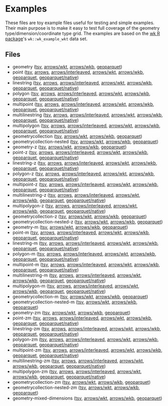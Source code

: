 
# Examples

These files are toy example files useful for testing and simple examples. Their main purpose is to make it easy to test full coverage of the geometry type/dimension/coordinate type grid. The examples are based on the [wk R package](https://github.com/paleolimbot/wk)'s `wk::wk_example_wkt` data set.

<!-- begin file listing -->


## Files

- geometry ([tsv](https://raw.githubusercontent.com/geoarrow/geoarrow-data/v0.2.0-rc1/example/files/example_geometry.tsv), [arrows/wkt](https://raw.githubusercontent.com/geoarrow/geoarrow-data/v0.2.0-rc1/example/files/example_geometry_wkt.arrows), [arrows/wkb](https://raw.githubusercontent.com/geoarrow/geoarrow-data/v0.2.0-rc1/example/files/example_geometry_wkb.arrows), [geoparquet](https://raw.githubusercontent.com/geoarrow/geoarrow-data/v0.2.0-rc1/example/files/example_geometry.parquet))
- point ([tsv](https://raw.githubusercontent.com/geoarrow/geoarrow-data/v0.2.0-rc1/example/files/example_point.tsv), [arrows](https://raw.githubusercontent.com/geoarrow/geoarrow-data/v0.2.0-rc1/example/files/example_point.arrows), [arrows/interleaved](https://raw.githubusercontent.com/geoarrow/geoarrow-data/v0.2.0-rc1/example/files/example_point_interleaved.arrows), [arrows/wkt](https://raw.githubusercontent.com/geoarrow/geoarrow-data/v0.2.0-rc1/example/files/example_point_wkt.arrows), [arrows/wkb](https://raw.githubusercontent.com/geoarrow/geoarrow-data/v0.2.0-rc1/example/files/example_point_wkb.arrows), [geoparquet](https://raw.githubusercontent.com/geoarrow/geoarrow-data/v0.2.0-rc1/example/files/example_point.parquet), [geoparquet/native](https://raw.githubusercontent.com/geoarrow/geoarrow-data/v0.2.0-rc1/example/files/example_point_native.parquet))
- linestring ([tsv](https://raw.githubusercontent.com/geoarrow/geoarrow-data/v0.2.0-rc1/example/files/example_linestring.tsv), [arrows](https://raw.githubusercontent.com/geoarrow/geoarrow-data/v0.2.0-rc1/example/files/example_linestring.arrows), [arrows/interleaved](https://raw.githubusercontent.com/geoarrow/geoarrow-data/v0.2.0-rc1/example/files/example_linestring_interleaved.arrows), [arrows/wkt](https://raw.githubusercontent.com/geoarrow/geoarrow-data/v0.2.0-rc1/example/files/example_linestring_wkt.arrows), [arrows/wkb](https://raw.githubusercontent.com/geoarrow/geoarrow-data/v0.2.0-rc1/example/files/example_linestring_wkb.arrows), [geoparquet](https://raw.githubusercontent.com/geoarrow/geoarrow-data/v0.2.0-rc1/example/files/example_linestring.parquet), [geoparquet/native](https://raw.githubusercontent.com/geoarrow/geoarrow-data/v0.2.0-rc1/example/files/example_linestring_native.parquet))
- polygon ([tsv](https://raw.githubusercontent.com/geoarrow/geoarrow-data/v0.2.0-rc1/example/files/example_polygon.tsv), [arrows](https://raw.githubusercontent.com/geoarrow/geoarrow-data/v0.2.0-rc1/example/files/example_polygon.arrows), [arrows/interleaved](https://raw.githubusercontent.com/geoarrow/geoarrow-data/v0.2.0-rc1/example/files/example_polygon_interleaved.arrows), [arrows/wkt](https://raw.githubusercontent.com/geoarrow/geoarrow-data/v0.2.0-rc1/example/files/example_polygon_wkt.arrows), [arrows/wkb](https://raw.githubusercontent.com/geoarrow/geoarrow-data/v0.2.0-rc1/example/files/example_polygon_wkb.arrows), [geoparquet](https://raw.githubusercontent.com/geoarrow/geoarrow-data/v0.2.0-rc1/example/files/example_polygon.parquet), [geoparquet/native](https://raw.githubusercontent.com/geoarrow/geoarrow-data/v0.2.0-rc1/example/files/example_polygon_native.parquet))
- multipoint ([tsv](https://raw.githubusercontent.com/geoarrow/geoarrow-data/v0.2.0-rc1/example/files/example_multipoint.tsv), [arrows](https://raw.githubusercontent.com/geoarrow/geoarrow-data/v0.2.0-rc1/example/files/example_multipoint.arrows), [arrows/interleaved](https://raw.githubusercontent.com/geoarrow/geoarrow-data/v0.2.0-rc1/example/files/example_multipoint_interleaved.arrows), [arrows/wkt](https://raw.githubusercontent.com/geoarrow/geoarrow-data/v0.2.0-rc1/example/files/example_multipoint_wkt.arrows), [arrows/wkb](https://raw.githubusercontent.com/geoarrow/geoarrow-data/v0.2.0-rc1/example/files/example_multipoint_wkb.arrows), [geoparquet](https://raw.githubusercontent.com/geoarrow/geoarrow-data/v0.2.0-rc1/example/files/example_multipoint.parquet), [geoparquet/native](https://raw.githubusercontent.com/geoarrow/geoarrow-data/v0.2.0-rc1/example/files/example_multipoint_native.parquet))
- multilinestring ([tsv](https://raw.githubusercontent.com/geoarrow/geoarrow-data/v0.2.0-rc1/example/files/example_multilinestring.tsv), [arrows](https://raw.githubusercontent.com/geoarrow/geoarrow-data/v0.2.0-rc1/example/files/example_multilinestring.arrows), [arrows/interleaved](https://raw.githubusercontent.com/geoarrow/geoarrow-data/v0.2.0-rc1/example/files/example_multilinestring_interleaved.arrows), [arrows/wkt](https://raw.githubusercontent.com/geoarrow/geoarrow-data/v0.2.0-rc1/example/files/example_multilinestring_wkt.arrows), [arrows/wkb](https://raw.githubusercontent.com/geoarrow/geoarrow-data/v0.2.0-rc1/example/files/example_multilinestring_wkb.arrows), [geoparquet](https://raw.githubusercontent.com/geoarrow/geoarrow-data/v0.2.0-rc1/example/files/example_multilinestring.parquet), [geoparquet/native](https://raw.githubusercontent.com/geoarrow/geoarrow-data/v0.2.0-rc1/example/files/example_multilinestring_native.parquet))
- multipolygon ([tsv](https://raw.githubusercontent.com/geoarrow/geoarrow-data/v0.2.0-rc1/example/files/example_multipolygon.tsv), [arrows](https://raw.githubusercontent.com/geoarrow/geoarrow-data/v0.2.0-rc1/example/files/example_multipolygon.arrows), [arrows/interleaved](https://raw.githubusercontent.com/geoarrow/geoarrow-data/v0.2.0-rc1/example/files/example_multipolygon_interleaved.arrows), [arrows/wkt](https://raw.githubusercontent.com/geoarrow/geoarrow-data/v0.2.0-rc1/example/files/example_multipolygon_wkt.arrows), [arrows/wkb](https://raw.githubusercontent.com/geoarrow/geoarrow-data/v0.2.0-rc1/example/files/example_multipolygon_wkb.arrows), [geoparquet](https://raw.githubusercontent.com/geoarrow/geoarrow-data/v0.2.0-rc1/example/files/example_multipolygon.parquet), [geoparquet/native](https://raw.githubusercontent.com/geoarrow/geoarrow-data/v0.2.0-rc1/example/files/example_multipolygon_native.parquet))
- geometrycollection ([tsv](https://raw.githubusercontent.com/geoarrow/geoarrow-data/v0.2.0-rc1/example/files/example_geometrycollection.tsv), [arrows/wkt](https://raw.githubusercontent.com/geoarrow/geoarrow-data/v0.2.0-rc1/example/files/example_geometrycollection_wkt.arrows), [arrows/wkb](https://raw.githubusercontent.com/geoarrow/geoarrow-data/v0.2.0-rc1/example/files/example_geometrycollection_wkb.arrows), [geoparquet](https://raw.githubusercontent.com/geoarrow/geoarrow-data/v0.2.0-rc1/example/files/example_geometrycollection.parquet))
- geometrycollection-nested ([tsv](https://raw.githubusercontent.com/geoarrow/geoarrow-data/v0.2.0-rc1/example/files/example_geometrycollection-nested.tsv), [arrows/wkt](https://raw.githubusercontent.com/geoarrow/geoarrow-data/v0.2.0-rc1/example/files/example_geometrycollection-nested_wkt.arrows), [arrows/wkb](https://raw.githubusercontent.com/geoarrow/geoarrow-data/v0.2.0-rc1/example/files/example_geometrycollection-nested_wkb.arrows), [geoparquet](https://raw.githubusercontent.com/geoarrow/geoarrow-data/v0.2.0-rc1/example/files/example_geometrycollection-nested.parquet))
- geometry-z ([tsv](https://raw.githubusercontent.com/geoarrow/geoarrow-data/v0.2.0-rc1/example/files/example_geometry-z.tsv), [arrows/wkt](https://raw.githubusercontent.com/geoarrow/geoarrow-data/v0.2.0-rc1/example/files/example_geometry-z_wkt.arrows), [arrows/wkb](https://raw.githubusercontent.com/geoarrow/geoarrow-data/v0.2.0-rc1/example/files/example_geometry-z_wkb.arrows), [geoparquet](https://raw.githubusercontent.com/geoarrow/geoarrow-data/v0.2.0-rc1/example/files/example_geometry-z.parquet))
- point-z ([tsv](https://raw.githubusercontent.com/geoarrow/geoarrow-data/v0.2.0-rc1/example/files/example_point-z.tsv), [arrows](https://raw.githubusercontent.com/geoarrow/geoarrow-data/v0.2.0-rc1/example/files/example_point-z.arrows), [arrows/interleaved](https://raw.githubusercontent.com/geoarrow/geoarrow-data/v0.2.0-rc1/example/files/example_point-z_interleaved.arrows), [arrows/wkt](https://raw.githubusercontent.com/geoarrow/geoarrow-data/v0.2.0-rc1/example/files/example_point-z_wkt.arrows), [arrows/wkb](https://raw.githubusercontent.com/geoarrow/geoarrow-data/v0.2.0-rc1/example/files/example_point-z_wkb.arrows), [geoparquet](https://raw.githubusercontent.com/geoarrow/geoarrow-data/v0.2.0-rc1/example/files/example_point-z.parquet), [geoparquet/native](https://raw.githubusercontent.com/geoarrow/geoarrow-data/v0.2.0-rc1/example/files/example_point-z_native.parquet))
- linestring-z ([tsv](https://raw.githubusercontent.com/geoarrow/geoarrow-data/v0.2.0-rc1/example/files/example_linestring-z.tsv), [arrows](https://raw.githubusercontent.com/geoarrow/geoarrow-data/v0.2.0-rc1/example/files/example_linestring-z.arrows), [arrows/interleaved](https://raw.githubusercontent.com/geoarrow/geoarrow-data/v0.2.0-rc1/example/files/example_linestring-z_interleaved.arrows), [arrows/wkt](https://raw.githubusercontent.com/geoarrow/geoarrow-data/v0.2.0-rc1/example/files/example_linestring-z_wkt.arrows), [arrows/wkb](https://raw.githubusercontent.com/geoarrow/geoarrow-data/v0.2.0-rc1/example/files/example_linestring-z_wkb.arrows), [geoparquet](https://raw.githubusercontent.com/geoarrow/geoarrow-data/v0.2.0-rc1/example/files/example_linestring-z.parquet), [geoparquet/native](https://raw.githubusercontent.com/geoarrow/geoarrow-data/v0.2.0-rc1/example/files/example_linestring-z_native.parquet))
- polygon-z ([tsv](https://raw.githubusercontent.com/geoarrow/geoarrow-data/v0.2.0-rc1/example/files/example_polygon-z.tsv), [arrows](https://raw.githubusercontent.com/geoarrow/geoarrow-data/v0.2.0-rc1/example/files/example_polygon-z.arrows), [arrows/interleaved](https://raw.githubusercontent.com/geoarrow/geoarrow-data/v0.2.0-rc1/example/files/example_polygon-z_interleaved.arrows), [arrows/wkt](https://raw.githubusercontent.com/geoarrow/geoarrow-data/v0.2.0-rc1/example/files/example_polygon-z_wkt.arrows), [arrows/wkb](https://raw.githubusercontent.com/geoarrow/geoarrow-data/v0.2.0-rc1/example/files/example_polygon-z_wkb.arrows), [geoparquet](https://raw.githubusercontent.com/geoarrow/geoarrow-data/v0.2.0-rc1/example/files/example_polygon-z.parquet), [geoparquet/native](https://raw.githubusercontent.com/geoarrow/geoarrow-data/v0.2.0-rc1/example/files/example_polygon-z_native.parquet))
- multipoint-z ([tsv](https://raw.githubusercontent.com/geoarrow/geoarrow-data/v0.2.0-rc1/example/files/example_multipoint-z.tsv), [arrows](https://raw.githubusercontent.com/geoarrow/geoarrow-data/v0.2.0-rc1/example/files/example_multipoint-z.arrows), [arrows/interleaved](https://raw.githubusercontent.com/geoarrow/geoarrow-data/v0.2.0-rc1/example/files/example_multipoint-z_interleaved.arrows), [arrows/wkt](https://raw.githubusercontent.com/geoarrow/geoarrow-data/v0.2.0-rc1/example/files/example_multipoint-z_wkt.arrows), [arrows/wkb](https://raw.githubusercontent.com/geoarrow/geoarrow-data/v0.2.0-rc1/example/files/example_multipoint-z_wkb.arrows), [geoparquet](https://raw.githubusercontent.com/geoarrow/geoarrow-data/v0.2.0-rc1/example/files/example_multipoint-z.parquet), [geoparquet/native](https://raw.githubusercontent.com/geoarrow/geoarrow-data/v0.2.0-rc1/example/files/example_multipoint-z_native.parquet))
- multilinestring-z ([tsv](https://raw.githubusercontent.com/geoarrow/geoarrow-data/v0.2.0-rc1/example/files/example_multilinestring-z.tsv), [arrows](https://raw.githubusercontent.com/geoarrow/geoarrow-data/v0.2.0-rc1/example/files/example_multilinestring-z.arrows), [arrows/interleaved](https://raw.githubusercontent.com/geoarrow/geoarrow-data/v0.2.0-rc1/example/files/example_multilinestring-z_interleaved.arrows), [arrows/wkt](https://raw.githubusercontent.com/geoarrow/geoarrow-data/v0.2.0-rc1/example/files/example_multilinestring-z_wkt.arrows), [arrows/wkb](https://raw.githubusercontent.com/geoarrow/geoarrow-data/v0.2.0-rc1/example/files/example_multilinestring-z_wkb.arrows), [geoparquet](https://raw.githubusercontent.com/geoarrow/geoarrow-data/v0.2.0-rc1/example/files/example_multilinestring-z.parquet), [geoparquet/native](https://raw.githubusercontent.com/geoarrow/geoarrow-data/v0.2.0-rc1/example/files/example_multilinestring-z_native.parquet))
- multipolygon-z ([tsv](https://raw.githubusercontent.com/geoarrow/geoarrow-data/v0.2.0-rc1/example/files/example_multipolygon-z.tsv), [arrows](https://raw.githubusercontent.com/geoarrow/geoarrow-data/v0.2.0-rc1/example/files/example_multipolygon-z.arrows), [arrows/interleaved](https://raw.githubusercontent.com/geoarrow/geoarrow-data/v0.2.0-rc1/example/files/example_multipolygon-z_interleaved.arrows), [arrows/wkt](https://raw.githubusercontent.com/geoarrow/geoarrow-data/v0.2.0-rc1/example/files/example_multipolygon-z_wkt.arrows), [arrows/wkb](https://raw.githubusercontent.com/geoarrow/geoarrow-data/v0.2.0-rc1/example/files/example_multipolygon-z_wkb.arrows), [geoparquet](https://raw.githubusercontent.com/geoarrow/geoarrow-data/v0.2.0-rc1/example/files/example_multipolygon-z.parquet), [geoparquet/native](https://raw.githubusercontent.com/geoarrow/geoarrow-data/v0.2.0-rc1/example/files/example_multipolygon-z_native.parquet))
- geometrycollection-z ([tsv](https://raw.githubusercontent.com/geoarrow/geoarrow-data/v0.2.0-rc1/example/files/example_geometrycollection-z.tsv), [arrows/wkt](https://raw.githubusercontent.com/geoarrow/geoarrow-data/v0.2.0-rc1/example/files/example_geometrycollection-z_wkt.arrows), [arrows/wkb](https://raw.githubusercontent.com/geoarrow/geoarrow-data/v0.2.0-rc1/example/files/example_geometrycollection-z_wkb.arrows), [geoparquet](https://raw.githubusercontent.com/geoarrow/geoarrow-data/v0.2.0-rc1/example/files/example_geometrycollection-z.parquet))
- geometrycollection-nested-z ([tsv](https://raw.githubusercontent.com/geoarrow/geoarrow-data/v0.2.0-rc1/example/files/example_geometrycollection-nested-z.tsv), [arrows/wkt](https://raw.githubusercontent.com/geoarrow/geoarrow-data/v0.2.0-rc1/example/files/example_geometrycollection-nested-z_wkt.arrows), [arrows/wkb](https://raw.githubusercontent.com/geoarrow/geoarrow-data/v0.2.0-rc1/example/files/example_geometrycollection-nested-z_wkb.arrows), [geoparquet](https://raw.githubusercontent.com/geoarrow/geoarrow-data/v0.2.0-rc1/example/files/example_geometrycollection-nested-z.parquet))
- geometry-m ([tsv](https://raw.githubusercontent.com/geoarrow/geoarrow-data/v0.2.0-rc1/example/files/example_geometry-m.tsv), [arrows/wkt](https://raw.githubusercontent.com/geoarrow/geoarrow-data/v0.2.0-rc1/example/files/example_geometry-m_wkt.arrows), [arrows/wkb](https://raw.githubusercontent.com/geoarrow/geoarrow-data/v0.2.0-rc1/example/files/example_geometry-m_wkb.arrows), [geoparquet](https://raw.githubusercontent.com/geoarrow/geoarrow-data/v0.2.0-rc1/example/files/example_geometry-m.parquet))
- point-m ([tsv](https://raw.githubusercontent.com/geoarrow/geoarrow-data/v0.2.0-rc1/example/files/example_point-m.tsv), [arrows](https://raw.githubusercontent.com/geoarrow/geoarrow-data/v0.2.0-rc1/example/files/example_point-m.arrows), [arrows/interleaved](https://raw.githubusercontent.com/geoarrow/geoarrow-data/v0.2.0-rc1/example/files/example_point-m_interleaved.arrows), [arrows/wkt](https://raw.githubusercontent.com/geoarrow/geoarrow-data/v0.2.0-rc1/example/files/example_point-m_wkt.arrows), [arrows/wkb](https://raw.githubusercontent.com/geoarrow/geoarrow-data/v0.2.0-rc1/example/files/example_point-m_wkb.arrows), [geoparquet](https://raw.githubusercontent.com/geoarrow/geoarrow-data/v0.2.0-rc1/example/files/example_point-m.parquet), [geoparquet/native](https://raw.githubusercontent.com/geoarrow/geoarrow-data/v0.2.0-rc1/example/files/example_point-m_native.parquet))
- linestring-m ([tsv](https://raw.githubusercontent.com/geoarrow/geoarrow-data/v0.2.0-rc1/example/files/example_linestring-m.tsv), [arrows](https://raw.githubusercontent.com/geoarrow/geoarrow-data/v0.2.0-rc1/example/files/example_linestring-m.arrows), [arrows/interleaved](https://raw.githubusercontent.com/geoarrow/geoarrow-data/v0.2.0-rc1/example/files/example_linestring-m_interleaved.arrows), [arrows/wkt](https://raw.githubusercontent.com/geoarrow/geoarrow-data/v0.2.0-rc1/example/files/example_linestring-m_wkt.arrows), [arrows/wkb](https://raw.githubusercontent.com/geoarrow/geoarrow-data/v0.2.0-rc1/example/files/example_linestring-m_wkb.arrows), [geoparquet](https://raw.githubusercontent.com/geoarrow/geoarrow-data/v0.2.0-rc1/example/files/example_linestring-m.parquet), [geoparquet/native](https://raw.githubusercontent.com/geoarrow/geoarrow-data/v0.2.0-rc1/example/files/example_linestring-m_native.parquet))
- polygon-m ([tsv](https://raw.githubusercontent.com/geoarrow/geoarrow-data/v0.2.0-rc1/example/files/example_polygon-m.tsv), [arrows](https://raw.githubusercontent.com/geoarrow/geoarrow-data/v0.2.0-rc1/example/files/example_polygon-m.arrows), [arrows/interleaved](https://raw.githubusercontent.com/geoarrow/geoarrow-data/v0.2.0-rc1/example/files/example_polygon-m_interleaved.arrows), [arrows/wkt](https://raw.githubusercontent.com/geoarrow/geoarrow-data/v0.2.0-rc1/example/files/example_polygon-m_wkt.arrows), [arrows/wkb](https://raw.githubusercontent.com/geoarrow/geoarrow-data/v0.2.0-rc1/example/files/example_polygon-m_wkb.arrows), [geoparquet](https://raw.githubusercontent.com/geoarrow/geoarrow-data/v0.2.0-rc1/example/files/example_polygon-m.parquet), [geoparquet/native](https://raw.githubusercontent.com/geoarrow/geoarrow-data/v0.2.0-rc1/example/files/example_polygon-m_native.parquet))
- multipoint-m ([tsv](https://raw.githubusercontent.com/geoarrow/geoarrow-data/v0.2.0-rc1/example/files/example_multipoint-m.tsv), [arrows](https://raw.githubusercontent.com/geoarrow/geoarrow-data/v0.2.0-rc1/example/files/example_multipoint-m.arrows), [arrows/interleaved](https://raw.githubusercontent.com/geoarrow/geoarrow-data/v0.2.0-rc1/example/files/example_multipoint-m_interleaved.arrows), [arrows/wkt](https://raw.githubusercontent.com/geoarrow/geoarrow-data/v0.2.0-rc1/example/files/example_multipoint-m_wkt.arrows), [arrows/wkb](https://raw.githubusercontent.com/geoarrow/geoarrow-data/v0.2.0-rc1/example/files/example_multipoint-m_wkb.arrows), [geoparquet](https://raw.githubusercontent.com/geoarrow/geoarrow-data/v0.2.0-rc1/example/files/example_multipoint-m.parquet), [geoparquet/native](https://raw.githubusercontent.com/geoarrow/geoarrow-data/v0.2.0-rc1/example/files/example_multipoint-m_native.parquet))
- multilinestring-m ([tsv](https://raw.githubusercontent.com/geoarrow/geoarrow-data/v0.2.0-rc1/example/files/example_multilinestring-m.tsv), [arrows](https://raw.githubusercontent.com/geoarrow/geoarrow-data/v0.2.0-rc1/example/files/example_multilinestring-m.arrows), [arrows/interleaved](https://raw.githubusercontent.com/geoarrow/geoarrow-data/v0.2.0-rc1/example/files/example_multilinestring-m_interleaved.arrows), [arrows/wkt](https://raw.githubusercontent.com/geoarrow/geoarrow-data/v0.2.0-rc1/example/files/example_multilinestring-m_wkt.arrows), [arrows/wkb](https://raw.githubusercontent.com/geoarrow/geoarrow-data/v0.2.0-rc1/example/files/example_multilinestring-m_wkb.arrows), [geoparquet](https://raw.githubusercontent.com/geoarrow/geoarrow-data/v0.2.0-rc1/example/files/example_multilinestring-m.parquet), [geoparquet/native](https://raw.githubusercontent.com/geoarrow/geoarrow-data/v0.2.0-rc1/example/files/example_multilinestring-m_native.parquet))
- multipolygon-m ([tsv](https://raw.githubusercontent.com/geoarrow/geoarrow-data/v0.2.0-rc1/example/files/example_multipolygon-m.tsv), [arrows](https://raw.githubusercontent.com/geoarrow/geoarrow-data/v0.2.0-rc1/example/files/example_multipolygon-m.arrows), [arrows/interleaved](https://raw.githubusercontent.com/geoarrow/geoarrow-data/v0.2.0-rc1/example/files/example_multipolygon-m_interleaved.arrows), [arrows/wkt](https://raw.githubusercontent.com/geoarrow/geoarrow-data/v0.2.0-rc1/example/files/example_multipolygon-m_wkt.arrows), [arrows/wkb](https://raw.githubusercontent.com/geoarrow/geoarrow-data/v0.2.0-rc1/example/files/example_multipolygon-m_wkb.arrows), [geoparquet](https://raw.githubusercontent.com/geoarrow/geoarrow-data/v0.2.0-rc1/example/files/example_multipolygon-m.parquet), [geoparquet/native](https://raw.githubusercontent.com/geoarrow/geoarrow-data/v0.2.0-rc1/example/files/example_multipolygon-m_native.parquet))
- geometrycollection-m ([tsv](https://raw.githubusercontent.com/geoarrow/geoarrow-data/v0.2.0-rc1/example/files/example_geometrycollection-m.tsv), [arrows/wkt](https://raw.githubusercontent.com/geoarrow/geoarrow-data/v0.2.0-rc1/example/files/example_geometrycollection-m_wkt.arrows), [arrows/wkb](https://raw.githubusercontent.com/geoarrow/geoarrow-data/v0.2.0-rc1/example/files/example_geometrycollection-m_wkb.arrows), [geoparquet](https://raw.githubusercontent.com/geoarrow/geoarrow-data/v0.2.0-rc1/example/files/example_geometrycollection-m.parquet))
- geometrycollection-nested-m ([tsv](https://raw.githubusercontent.com/geoarrow/geoarrow-data/v0.2.0-rc1/example/files/example_geometrycollection-nested-m.tsv), [arrows/wkt](https://raw.githubusercontent.com/geoarrow/geoarrow-data/v0.2.0-rc1/example/files/example_geometrycollection-nested-m_wkt.arrows), [arrows/wkb](https://raw.githubusercontent.com/geoarrow/geoarrow-data/v0.2.0-rc1/example/files/example_geometrycollection-nested-m_wkb.arrows), [geoparquet](https://raw.githubusercontent.com/geoarrow/geoarrow-data/v0.2.0-rc1/example/files/example_geometrycollection-nested-m.parquet))
- geometry-zm ([tsv](https://raw.githubusercontent.com/geoarrow/geoarrow-data/v0.2.0-rc1/example/files/example_geometry-zm.tsv), [arrows/wkt](https://raw.githubusercontent.com/geoarrow/geoarrow-data/v0.2.0-rc1/example/files/example_geometry-zm_wkt.arrows), [arrows/wkb](https://raw.githubusercontent.com/geoarrow/geoarrow-data/v0.2.0-rc1/example/files/example_geometry-zm_wkb.arrows), [geoparquet](https://raw.githubusercontent.com/geoarrow/geoarrow-data/v0.2.0-rc1/example/files/example_geometry-zm.parquet))
- point-zm ([tsv](https://raw.githubusercontent.com/geoarrow/geoarrow-data/v0.2.0-rc1/example/files/example_point-zm.tsv), [arrows](https://raw.githubusercontent.com/geoarrow/geoarrow-data/v0.2.0-rc1/example/files/example_point-zm.arrows), [arrows/interleaved](https://raw.githubusercontent.com/geoarrow/geoarrow-data/v0.2.0-rc1/example/files/example_point-zm_interleaved.arrows), [arrows/wkt](https://raw.githubusercontent.com/geoarrow/geoarrow-data/v0.2.0-rc1/example/files/example_point-zm_wkt.arrows), [arrows/wkb](https://raw.githubusercontent.com/geoarrow/geoarrow-data/v0.2.0-rc1/example/files/example_point-zm_wkb.arrows), [geoparquet](https://raw.githubusercontent.com/geoarrow/geoarrow-data/v0.2.0-rc1/example/files/example_point-zm.parquet), [geoparquet/native](https://raw.githubusercontent.com/geoarrow/geoarrow-data/v0.2.0-rc1/example/files/example_point-zm_native.parquet))
- linestring-zm ([tsv](https://raw.githubusercontent.com/geoarrow/geoarrow-data/v0.2.0-rc1/example/files/example_linestring-zm.tsv), [arrows](https://raw.githubusercontent.com/geoarrow/geoarrow-data/v0.2.0-rc1/example/files/example_linestring-zm.arrows), [arrows/interleaved](https://raw.githubusercontent.com/geoarrow/geoarrow-data/v0.2.0-rc1/example/files/example_linestring-zm_interleaved.arrows), [arrows/wkt](https://raw.githubusercontent.com/geoarrow/geoarrow-data/v0.2.0-rc1/example/files/example_linestring-zm_wkt.arrows), [arrows/wkb](https://raw.githubusercontent.com/geoarrow/geoarrow-data/v0.2.0-rc1/example/files/example_linestring-zm_wkb.arrows), [geoparquet](https://raw.githubusercontent.com/geoarrow/geoarrow-data/v0.2.0-rc1/example/files/example_linestring-zm.parquet), [geoparquet/native](https://raw.githubusercontent.com/geoarrow/geoarrow-data/v0.2.0-rc1/example/files/example_linestring-zm_native.parquet))
- polygon-zm ([tsv](https://raw.githubusercontent.com/geoarrow/geoarrow-data/v0.2.0-rc1/example/files/example_polygon-zm.tsv), [arrows](https://raw.githubusercontent.com/geoarrow/geoarrow-data/v0.2.0-rc1/example/files/example_polygon-zm.arrows), [arrows/interleaved](https://raw.githubusercontent.com/geoarrow/geoarrow-data/v0.2.0-rc1/example/files/example_polygon-zm_interleaved.arrows), [arrows/wkt](https://raw.githubusercontent.com/geoarrow/geoarrow-data/v0.2.0-rc1/example/files/example_polygon-zm_wkt.arrows), [arrows/wkb](https://raw.githubusercontent.com/geoarrow/geoarrow-data/v0.2.0-rc1/example/files/example_polygon-zm_wkb.arrows), [geoparquet](https://raw.githubusercontent.com/geoarrow/geoarrow-data/v0.2.0-rc1/example/files/example_polygon-zm.parquet), [geoparquet/native](https://raw.githubusercontent.com/geoarrow/geoarrow-data/v0.2.0-rc1/example/files/example_polygon-zm_native.parquet))
- multipoint-zm ([tsv](https://raw.githubusercontent.com/geoarrow/geoarrow-data/v0.2.0-rc1/example/files/example_multipoint-zm.tsv), [arrows](https://raw.githubusercontent.com/geoarrow/geoarrow-data/v0.2.0-rc1/example/files/example_multipoint-zm.arrows), [arrows/interleaved](https://raw.githubusercontent.com/geoarrow/geoarrow-data/v0.2.0-rc1/example/files/example_multipoint-zm_interleaved.arrows), [arrows/wkt](https://raw.githubusercontent.com/geoarrow/geoarrow-data/v0.2.0-rc1/example/files/example_multipoint-zm_wkt.arrows), [arrows/wkb](https://raw.githubusercontent.com/geoarrow/geoarrow-data/v0.2.0-rc1/example/files/example_multipoint-zm_wkb.arrows), [geoparquet](https://raw.githubusercontent.com/geoarrow/geoarrow-data/v0.2.0-rc1/example/files/example_multipoint-zm.parquet), [geoparquet/native](https://raw.githubusercontent.com/geoarrow/geoarrow-data/v0.2.0-rc1/example/files/example_multipoint-zm_native.parquet))
- multilinestring-zm ([tsv](https://raw.githubusercontent.com/geoarrow/geoarrow-data/v0.2.0-rc1/example/files/example_multilinestring-zm.tsv), [arrows](https://raw.githubusercontent.com/geoarrow/geoarrow-data/v0.2.0-rc1/example/files/example_multilinestring-zm.arrows), [arrows/interleaved](https://raw.githubusercontent.com/geoarrow/geoarrow-data/v0.2.0-rc1/example/files/example_multilinestring-zm_interleaved.arrows), [arrows/wkt](https://raw.githubusercontent.com/geoarrow/geoarrow-data/v0.2.0-rc1/example/files/example_multilinestring-zm_wkt.arrows), [arrows/wkb](https://raw.githubusercontent.com/geoarrow/geoarrow-data/v0.2.0-rc1/example/files/example_multilinestring-zm_wkb.arrows), [geoparquet](https://raw.githubusercontent.com/geoarrow/geoarrow-data/v0.2.0-rc1/example/files/example_multilinestring-zm.parquet), [geoparquet/native](https://raw.githubusercontent.com/geoarrow/geoarrow-data/v0.2.0-rc1/example/files/example_multilinestring-zm_native.parquet))
- multipolygon-zm ([tsv](https://raw.githubusercontent.com/geoarrow/geoarrow-data/v0.2.0-rc1/example/files/example_multipolygon-zm.tsv), [arrows](https://raw.githubusercontent.com/geoarrow/geoarrow-data/v0.2.0-rc1/example/files/example_multipolygon-zm.arrows), [arrows/interleaved](https://raw.githubusercontent.com/geoarrow/geoarrow-data/v0.2.0-rc1/example/files/example_multipolygon-zm_interleaved.arrows), [arrows/wkt](https://raw.githubusercontent.com/geoarrow/geoarrow-data/v0.2.0-rc1/example/files/example_multipolygon-zm_wkt.arrows), [arrows/wkb](https://raw.githubusercontent.com/geoarrow/geoarrow-data/v0.2.0-rc1/example/files/example_multipolygon-zm_wkb.arrows), [geoparquet](https://raw.githubusercontent.com/geoarrow/geoarrow-data/v0.2.0-rc1/example/files/example_multipolygon-zm.parquet), [geoparquet/native](https://raw.githubusercontent.com/geoarrow/geoarrow-data/v0.2.0-rc1/example/files/example_multipolygon-zm_native.parquet))
- geometrycollection-zm ([tsv](https://raw.githubusercontent.com/geoarrow/geoarrow-data/v0.2.0-rc1/example/files/example_geometrycollection-zm.tsv), [arrows/wkt](https://raw.githubusercontent.com/geoarrow/geoarrow-data/v0.2.0-rc1/example/files/example_geometrycollection-zm_wkt.arrows), [arrows/wkb](https://raw.githubusercontent.com/geoarrow/geoarrow-data/v0.2.0-rc1/example/files/example_geometrycollection-zm_wkb.arrows), [geoparquet](https://raw.githubusercontent.com/geoarrow/geoarrow-data/v0.2.0-rc1/example/files/example_geometrycollection-zm.parquet))
- geometrycollection-nested-zm ([tsv](https://raw.githubusercontent.com/geoarrow/geoarrow-data/v0.2.0-rc1/example/files/example_geometrycollection-nested-zm.tsv), [arrows/wkt](https://raw.githubusercontent.com/geoarrow/geoarrow-data/v0.2.0-rc1/example/files/example_geometrycollection-nested-zm_wkt.arrows), [arrows/wkb](https://raw.githubusercontent.com/geoarrow/geoarrow-data/v0.2.0-rc1/example/files/example_geometrycollection-nested-zm_wkb.arrows), [geoparquet](https://raw.githubusercontent.com/geoarrow/geoarrow-data/v0.2.0-rc1/example/files/example_geometrycollection-nested-zm.parquet))
- geometry-mixed-dimensions ([tsv](https://raw.githubusercontent.com/geoarrow/geoarrow-data/v0.2.0-rc1/example/files/example_geometry-mixed-dimensions.tsv), [arrows/wkt](https://raw.githubusercontent.com/geoarrow/geoarrow-data/v0.2.0-rc1/example/files/example_geometry-mixed-dimensions_wkt.arrows), [arrows/wkb](https://raw.githubusercontent.com/geoarrow/geoarrow-data/v0.2.0-rc1/example/files/example_geometry-mixed-dimensions_wkb.arrows), [geoparquet](https://raw.githubusercontent.com/geoarrow/geoarrow-data/v0.2.0-rc1/example/files/example_geometry-mixed-dimensions.parquet))
